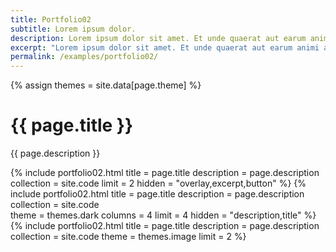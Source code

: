 ```yaml
---
title: Portfolio02
subtitle: Lorem ipsum dolor.
description: Lorem ipsum dolor sit amet. Et unde quaerat aut earum animi aut explicabo saepe qui quibusdam accusamus ut velit asperiores vel natus temporibus. Qui sapiente saepe qui totam saepe est suscipit quia vel error provident cum omnis eius aut galisum rem nulla dolor? Qui internos voluptas est nulla odit est temporibus expedita eos quidem cumque. Ea voluptates eligendi quo rerum libero et molestiae harum vel fugit magni et cupiditate optio At quia consequuntur ut exercitationem laboriosam. Cum blanditiis voluptatibus At amet sunt At quia deleniti id quibusdam neque ut odio placeat.
excerpt: "Lorem ipsum dolor sit amet. Et unde quaerat aut earum animi aut explicabo saepe qui quibusdam accusamus ut velit asperiores vel natus temporibus."
permalink: /examples/portfolio02/
---
```


{% assign themes = site.data[page.theme] %}
<h1>{{ page.title }}</h1>
<p class = "text-justify">{{ page.description }}</p>

{% include portfolio02.html     title = page.title 
                                description = page.description 
                                collection = site.code 
                                limit = 2 
                                hidden = "overlay,excerpt,button" %}
{% include portfolio02.html     title = page.title 
                                description = page.description 
                                collection = site.code  
                                theme = themes.dark
                                columns = 4 
                                limit = 4 
                                hidden = "description,title" %}
{% include portfolio02.html     title = page.title 
                                description = page.description 
                                collection = site.code 
                                theme = themes.image
                                limit = 2 %}
